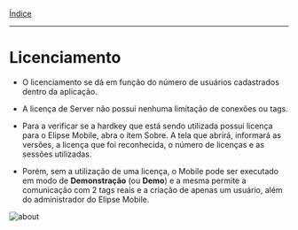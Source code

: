 [Índice](README.md#manual-elipse-mobile)

_________________________________________

# Licenciamento

* O licenciamento se dá em função do número de usuários cadastrados dentro da aplicação. 

* A licença de Server não possui nenhuma limitação de conexões ou tags. 

* Para a verificar se a hardkey que está sendo utilizada possui licença para o Elipse Mobile, abra o ítem Sobre. A tela que abrirá, informará as versões, a licença que foi reconhecida, o número de licenças e as sessões utilizadas.

* Porém, sem a utilização de uma licença, o Mobile pode ser executado em modo de **Demonstração** (ou **Demo**) e a mesma permite a comunicação com 2 tags reais e a criação de apenas um usuário, além do administrador do Elipse Mobile.

![about](https://cloud.githubusercontent.com/assets/26389485/24013925/bf366a32-0a61-11e7-8e4f-e0bddb9ed6b9.png)

